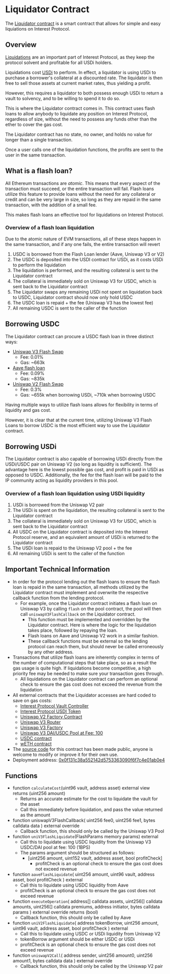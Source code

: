 # Liquidator Contract

The [Liquidator contract](https://etherscan.io/address/0x0f131c38a552142d5753363090f6f7c4e01ab0e4) is a smart contract that allows for simple and easy liquiations on Interest Protocol.

## Overview

[Liquidations](../../guides/Protocol%20Interaction/liquidate.md) are an important part of Interest Protocol, as they keep the protocol solvent and profitable for all USDi holders.

Liquidations cost [USDi](../../concepts/USDi/USDi.md) to perform. In effect, a liquidator is using USDi to purchase a borrower's collateral at a discounted rate.
The liquidator is then free to sell those assets at current market rates, thus yielding a profit.

However, this requires a liquidator to both possess enough USDi to return a vault to solvency, and to be willing to spend it to do so.

This is where the Liquidator contract comes in. This contract uses flash loans to allow anybody to liquidate any position on Interest Protocol, regardless of size, without the need to possess any funds other than the ether to cover the gas cost.

The Liquidator contract has no state, no owner, and holds no value for longer than a single transaction.

Once a user calls one of the liquidation functions, the profits are sent to the user in the same transaction.

## What is a flash loan?

All Ethereum transactions are *atomic*. This means that every aspect of the transaction must succeed, or the entire transaction will fail. Flash loans utilize this feature to provide loans without the need for any collateral or credit and can be very large in size, so long as they are repaid in the same transaction, with the addition of a small fee.

This makes flash loans an effective tool for liquidations on Interest Protocol.

### Overview of a flash loan liquidation

Due to the atomic nature of EVM transactions, all of these steps happen in the same transaction, and if any one fails, the entire transaction will revert

1. USDC is borrowed from the Flash Loan lender (Aave, Uniswap V3 or V2)
2. The USDC is deposited into the USDI contract for USDi, as it costs USDi to perform the liquidation
3. The liquidation is performed, and the resulting collateral is sent to the Liquidator contract
4. The collateral is immediately sold on Uniswap V3 for USDC, which is sent back to the Liquidator contract
5. The Liquidator swaps any remaining USDi not spent on liquidation back to USDC, Liquidator contract should now only hold USDC
6. The USDC loan is repaid + the fee (Uniswap V3 has the lowest fee)
7. All remaining USDC is sent to the caller of the function

## Borrowing USDC

The Liquidator contract can procure a USDC flash loan in three distinct ways:

* [Uniswap V3 Flash Swap](https://docs.uniswap.org/protocol/guides/flash-integrations/inheritance-constructors)
  * Fee: 0.01%
  * Gas: ~663k
* [Aave flash loan](https://docs.aave.com/developers/guides/flash-loans)
  * Fee: 0.09%
  * Gas: ~835k
* [Uniswap V2 Flash Swap](https://docs.uniswap.org/protocol/V2/guides/smart-contract-integration/using-flash-swaps)
  * Fee: 0.3%
  * Gas: ~655k when borrowing USDi, ~710k when borrowing USDC

Having multiple ways to utilize flash loans allows for flexibility  in terms of liquidity and gas cost.

However, it is clear that at the current time, utilizing Uniswap V3 Flash Loans to borrow USDC is the most efficient way to use the Liquidator contract.

## Borrowing USDi

The Liquidator contract is also capable of borrowing USDi directly from the USDi/USDC pair on Uniswap V2 (so long as liquidity is sufficient). The advantage here is the lowest possible gas cost, and profit is paid in USDi as opposed to USDC. Additionally, the fee for the flash loan will be paid to the IP community acting as liquidity providers in this pool.

### Overview of a flash loan liquidation using USDi liquidity  

1. USDi is borrowed from the Uniswap V2 pair
2. The USDi is spent on the liquidation, the resulting collateral is sent to the Liquidator contract
3. The collateral is immediately sold on Uniswap V3 for USDC, which is sent back to the Liquidator contract
4. All USDC on the Liquidator contract is deposited into the Interest Protocol reserve, and an equivalent amount of USDi is returned to the Liquidator contract
5. The USDi loan is repaid to the Uniswap V2 pool + the fee
6. All remaining USDi is sent to the caller of the function

## Important Technical Information  

* In order for the protocol lending out the flash loans to ensure the flash loan is repaid in the same transaction, all methods utilized by the Liquidator contract must implement and overwrite the respective callback function from the lending protocol.
  * For example, once the Liquidator contract initiates a flash loan on Uniswap V3 by calling `flash` on the pool contract, the pool will then call `uniswapV3FlashCallback` on the Liquidator contract.
    * This function must be implemented and overridden by the Liquidator contract. Here is where the logic for the liquidation takes place, followed by repaying the loan.
    * Flash loans on Aave and Uniswap V2 work in a similar fashion.
    * These callback functions must be external so the lending protocol can reach them, but should never be called erroneously by any other address.  
* Transactions that utilize flash loans are inherently complex in terms of the number of computational steps that take place, so as a result the gas usage is quite high. If liquidations become competitive, a high priority fee may be needed to make sure your transaction goes through.
  * All liquidations on the Liquidator contract can perform an optional check to ensure the gas cost does not exceed the revenue from the liquidation
* All external contracts that the Liquidator accesses are hard coded to save on gas costs:
  * [Interest Protocol Vault Controller](https://etherscan.io/address/0x4aaE9823Fb4C70490F1d802fC697F3ffF8D5CbE3)
  * [Interest Protocol USDI Token](https://etherscan.io/address/0x2A54bA2964C8Cd459Dc568853F79813a60761B58)
  * [Uniswap V2 Factory Contract](https://etherscan.io/address/0x5C69bEe701ef814a2B6a3EDD4B1652CB9cc5aA6f)
  * [Uniswap V3 Router](https://etherscan.io/address/0xE592427A0AEce92De3Edee1F18E0157C05861564)
  * [Uniswap V3 Factory](https://etherscan.io/address/0x1F98431c8aD98523631AE4a59f267346ea31F984)
  * [Uniswap V3 DAI/USDC Pool at Fee: 100](https://etherscan.io/address/0x5777d92f208679DB4b9778590Fa3CAB3aC9e2168)
  * [USDC contract](https://etherscan.io/address/0xA0b86991c6218b36c1d19D4a2e9Eb0cE3606eB48)
  * [wETH contract](https://etherscan.io/address/0xC02aaA39b223FE8D0A0e5C4F27eAD9083C756Cc2)
* The [source code](https://gfx.cafe/ip/liquidator) for this contract has been made public, anyone is welcome to modify or improve it for their own use.
* Deployment address: [0x0f131c38a552142d5753363090f6f7c4e01ab0e4](https://etherscan.io/address/0x0f131c38a552142d5753363090f6f7c4e01ab0e4)

## Functions

* function `calculateCost`(uint96 vault, address asset) external view returns (uint256 amount)
  * Returns an accurate estimate for the cost to liquidate the vault for the asset
  * Call this immediately before liquidation, and pass the value returned as the amount
* function uniswapV3FlashCallback(
        uint256 fee0,
        uint256 fee1,
        bytes calldata data
    ) external override
  * Callback function, this should only be called by the Uniswap V3 Pool
* function `uniV3FlashLiquidate`(FlashParams memory params) external
  * Call this to liquidate using USDC liquidity from the Uniswap V3 USDC/DAI pool at fee: 100 (1BPS)
  * The params argument should be structured as follows:
    * [uint256 amount,
        uint152 vault,
        address asset,
        bool profitCheck]
      * profitCheck is an optional check to ensure the gas cost does not exceed revenue
* function `aaveFlashLiquidate`(
        uint256 amount,
        uint96 vault,
        address asset,
        bool profitCheck
    ) external
  * Call this to liquidate using USDC liquidity from Aave
  * profitCheck is an optional check to ensure the gas cost does not exceed revenue
* function `executeOperation`(
        address[] calldata assets,
        uint256[] calldata amounts,
        uint256[] calldata premiums,
        address initiator,
        bytes calldata params
    ) external override returns (bool)
  * Callback function, this should only be called by Aave
* function `uniV2FlashLiquidate`(
        address tokenBorrow,
        uint256 amount,
        uint96 vault,
        address asset,
        bool profitCheck
    ) external
  * Call this to liquidate using USDC or USDi liquidity from Uniswap V2
  * tokenBorrow argument should be either USDC or USDi
  * profitCheck is an optional check to ensure the gas cost does not exceed revenue
* function `uniswapV2Call`(
        address sender,
        uint256 amount0,
        uint256 amount1,
        bytes calldata data
    ) external override
  * Callback function, this should only be called by the Uniswap V2 pair
